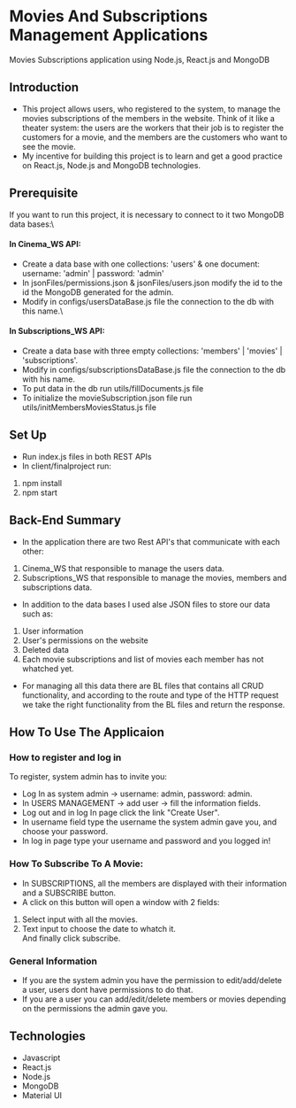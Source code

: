 # Movies And Subscriptions Management Applications
Movies Subscriptions application using Node.js, React.js and MongoDB

## Introduction
- This project allows users, who registered to the system, to manage the movies subscriptions of the members in the website. Think of it like a theater system: the users are the workers that their job is to register the customers for a movie, and the members are the customers who want to see the movie.
- My incentive for building this project is to learn and get a good practice on React.js, Node.js and MongoDB technologies.

## Prerequisite
If you want to run this project, it is necessary to connect to it two MongoDB data bases:\
#### In Cinema_WS API:
- Create a data base with one collections: 'users' & one document: username: 'admin' | password: 'admin'
- In jsonFiles/permissions.json & jsonFiles/users.json modify the id to the id the MongoDB generated for the admin.
- Modify in configs/usersDataBase.js file the connection to the db with this name.\
#### In Subscriptions_WS API:
- Create a data base with three empty collections: 'members' | 'movies' | 'subscriptions'.
-  Modify in configs/subscriptionsDataBase.js file the connection to the db with his name.
-  To put data in the db run utils/fillDocuments.js file
-  To initialize the movieSubscription.json file run utils/initMembersMoviesStatus.js file


## Set Up
- Run index.js files in both REST APIs
- In client/finalproject run:
1. npm install
2. npm start

## Back-End Summary
- In the application there are two Rest API's that communicate with each other:
1. Cinema_WS that responsible to manage the users data.
2. Subscriptions_WS that responsible to manage the movies, members and subscriptions data.
- In addition to the data bases I used alse JSON files to store our data such as:
1. User information
2. User's permissions on the website
3. Deleted data
4. Each movie subscriptions and list of movies each member has not whatched yet.

- For managing all this data there are BL files that contains all CRUD functionality,
and according to the route and type of the HTTP request we take the right functionality from the BL files and return the response.

## How To Use The Applicaion
### How to register and log in
To register, system admin has to invite you:
- Log In as system admin -> username: admin, password: admin.
- In USERS MANAGEMENT -> add user -> fill the information fields.
- Log out and in log In page click the link "Create User".
- In username field type the username the system admin gave you, and choose your password.
- In log in page type your username and password and you logged in!
### How To Subscribe To A Movie:
- In SUBSCRIPTIONS, all the members are displayed with their information and a SUBSCRIBE button.
- A click on this button will open a window with 2 fields:
1. Select input with all the movies.
2. Text input to choose the date to whatch it.\
And finally click subscribe.
### General Information
- If you are the system admin you have the permission to edit/add/delete a user, users dont have permissions to do that.
- If you are a user you can add/edit/delete members or movies depending on the permissions the admin gave you.


## Technologies
- Javascript
- React.js
- Node.js
- MongoDB
- Material UI


